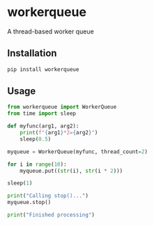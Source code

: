 # workerqueue

A thread-based worker queue

## Installation

```bash
pip install workerqueue
```

## Usage

```python
from workerqueue import WorkerQueue
from time import sleep

def myfunc(arg1, arg2):
    print(f"{arg1}*2={arg2}")
    sleep(0.5)

myqueue = WorkerQueue(myfunc, thread_count=2)

for i in range(10):
    myqueue.put((str(i), str(i * 2)))

sleep(1)

print("Calling stop()...")
myqueue.stop()

print("Finished processing")
```
